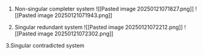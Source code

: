 
1. Non-singular completer system
![[Pasted image 20250121071827.png]]
![[Pasted image 20250121071943.png]]

2. Singular redundant system
![[Pasted image 20250121072212.png]]
![[Pasted image 20250121072302.png]]

3.Singular contradicted system

